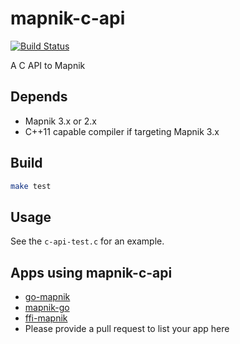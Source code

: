 # mapnik-c-api

[![Build Status](https://travis-ci.org/geoconcerns/mapnik-c-api.svg?branch=master)](https://travis-ci.org/geoconcerns/mapnik-c-api)

A C API to Mapnik

## Depends

 - Mapnik 3.x or 2.x
 - C++11 capable compiler if targeting Mapnik 3.x

## Build

```sh
make test
```

## Usage

See the `c-api-test.c` for an example.

## Apps using mapnik-c-api


 - [go-mapnik](https://github.com/omniscale/go-mapnik)
 - [mapnik-go](https://github.com/fawick/go-mapnik)
 - [ffi-mapnik](https://github.com/scooterw/ffi-mapnik)
 - Please provide a pull request to list your app here
